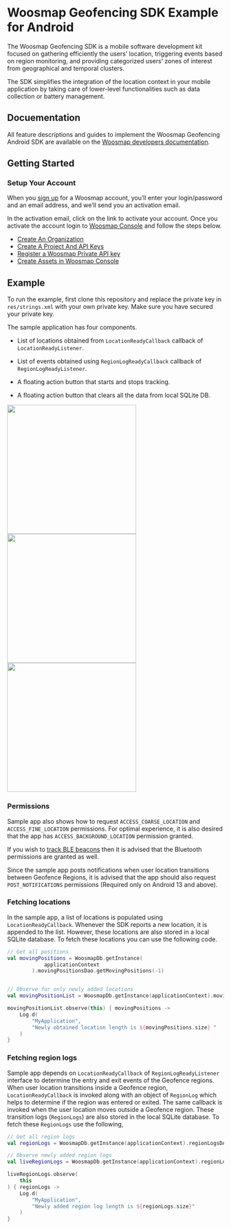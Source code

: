 # Woosmap Geofencing SDK Example for Android

The Woosmap Geofencing SDK is a mobile software development kit focused on gathering efficiently the users’ location, triggering events based on region monitoring, and providing categorized users’ zones of interest from geographical and temporal clusters.

The SDK simplifies the integration of the location context in your mobile application by taking care of lower-level functionalities such as data collection or battery management.

## Docuementation

All feature descriptions and guides to implement the Woosmap Geofencing Android SDK are available on the [Woosmap developers documentation](https://developers.woosmap.com/products/geofencing-sdk/get-started/).

## Getting Started

### Setup Your Account

When you [sign up](https://www.woosmap.com/en/sign_up?utm_campaign=Woosmap+Sign-up&utm_source=Developers-documentation) for a Woosmap account, you’ll enter your login/password and an email address, and we’ll send you an activation email.

In the activation email, click on the link to activate your account. Once you activate the account login to [Woosmap Console](https://console.woosmap.com/) and follow the steps below.

* [Create An Organization](https://developers.woosmap.com/get-started/#create-an-organization)
* [Create A Project And API Keys](https://developers.woosmap.com/get-started/#create-a-project-and-api-keys)
* [Register a Woosmap Private API key](https://developers.woosmap.com/support/api-keys/#registering-a-woosmap-private-api-key)
* [Create Assets in Woosmap Console](#)

## Example

To run the example, first clone this repository and replace the private key in `res/strings.xml` with your own private key. Make sure you have secured your private key.

The sample application has four components. 

* List of locations obtained from `LocationReadyCallback` callback of `LocationReadyListener`.

* List of events obtained using `RegionLogReadyCallback` callback of `RegionLogReadyListener`.

* A floating action button that starts and stops tracking.

* A floating action button that clears all the data from local SQLite DB.

<img src="https://github.com/Woosmap/geofencing-example-android/assets/1289966/c5ea4aee-74cf-4de3-902a-05c9a70e1d8a"  width="300">

<img src="https://github.com/Woosmap/geofencing-example-android/assets/1289966/2051c70b-a122-40db-aa13-e7a49d292519"  width="300">

<img src="https://github.com/Woosmap/geofencing-example-android/assets/1289966/7758a2b6-0858-4797-8ccf-36d9f9856d59"  width="300">


### Permissions

Sample app also shows how to request `ACCESS_COARSE_LOCATION` and `ACCESS_FINE_LOCATION` permissions. For optimal experience, it is also desired that the app has `ACCESS_BACKGROUND_LOCATION` permission granted. 

If you wish to [track BLE beacons](https://developers.woosmap.com/products/geofencing-sdk/android-sdk/guides/monitor-beacons/) then it is advised that the Bluetooth permissions are granted as well. 

Since the sample app posts notifications when user location transitions between Geofence Regions, it is advised that the app should also request `POST_NOTIFICATIONS` permissions (Required only on Android 13 and above).

### Fetching locations

In the sample app, a list of locations is populated using `LocationReadyCallback`. Whenever the SDK reports a new location, it is appended to the list. However, these locations are also stored in a local SQLite database. To fetch these locations you can use the following code.

```kotlin
// Get all positions
val movingPositions = WoosmapDb.getInstance(
            applicationContext
        ).movingPositionsDao.getMovingPositions(-1)


// Observe for only newly added locations
val movingPositionList = WoosmapDb.getInstance(applicationContext).movingPositionsDao.getLiveDataMovingPositions(-1)

movingPositionList.observe(this) { movingPositions ->
    Log.d(
        "MyApplication",
        "Newly obtained location length is ${movingPositions.size} "
    )
}
```

### Fetching region logs

Sample app depends on `LocationReadyCallback` of `RegionLogReadyListener` interface to determine the entry and exit events of the Geofence regions. When user location  transitions inside a Geofence region, `LocationReadyCallback` is invoked along with an object of `RegionLog` which helps to determine if the region was entered or exited. The same callback is invoked when the user location moves outside a Geofence region. These transition logs (`RegionLogs`) are also stored in the local SQLite database. To fetch these `RegionLogs` use the following,

```kotlin
// Get all region logs
val regionLogs = WoosmapDb.getInstance(applicationContext).regionLogsDAO.allRegionLogs

// Observe newly added region logs
val liveRegionLogs = WoosmapDb.getInstance(applicationContext).regionLogsDAO.allLiveRegionLogs

liveRegionLogs.observe(
    this
) { regionLogs ->
    Log.d(
        "MyApplication",
        "Newly added region log length is ${regionLogs.size}"
    )
}
```
